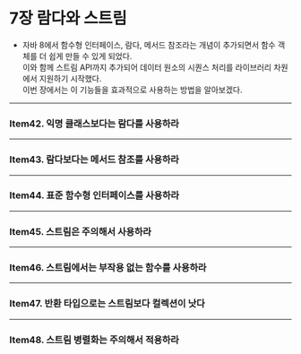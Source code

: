 # 7장 람다와 스트림
- 자바 8에서 함수형 인터페이스, 람다, 메서드 참조라는 개념이 추가되면서 함수 객체를 더 쉽게 만들 수 있게 되었다.   
  이와 함께 스트림 API까지 추가되어 데이터 원소의 시퀀스 처리를 라이브러리 차원에서 지원하기 시작했다.   
  이번 장에서는 이 기능들을 효과적으로 사용하는 방법을 알아보겠다.
  
---  
### Item42. 익명 클래스보다는 람다를 사용하라 

---  
### Item43. 람다보다는 메서드 참조를 사용하라

---  
### Item44. 표준 함수형 인터페이스를 사용하라

---  
### Item45. 스트림은 주의해서 사용하라

---  
### Item46. 스트림에서는 부작용 없는 함수를 사용하라

---  
### Item47. 반환 타입으로는 스트림보다 컬렉션이 낫다

---  
### Item48. 스트림 병렬화는 주의해서 적용하라
